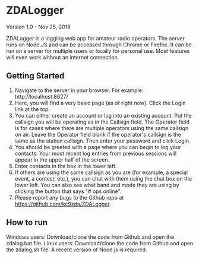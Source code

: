 ZDALogger
=========

Version 1.0 - Nov 25, 2018

ZDALogger is a logging web app for amateur radio operators. The server runs on Node.JS and can be accessed through Chrome or Firefox. It can be run on a server for multiple users or locally for personal use. Most features will even work without an internet connection. 

## Getting Started

1. Navigate to the server in your browser. For example: http://localhost:8627/
2. Here, you will find a very basic page (as of right now). Click the Login link at the top.
3. You can either create an account or log into an existing account. Put the callsign you will be operating as in the Callsign field. The Operator field is for cases where there are multiple operators using the same callsign on air. Leave the Operator field blank if the operator's callsign is the same as the station callsign. Then enter your password and click Login.
4. You should be greeted with a page where you can begin to log your contacts. Your most recent log entries from previous sessions will appear in the upper half of the screen.
5. Enter contacts in the box in the lower left.
6. If others are using the same callsign as you are (for example, a special event, a contest, etc.), you can chat with them using the chat box on the lower left. You can also see what band and mode they are using by clicking the button that says "# ops online".
7. Please report any bugs to the Github repo at https://github.com/kc9zda/ZDALogger.

## How to run

Windows users: Download/clone the code from Github and open the zdalog.bat file.
Linux users: Download/clone the code from Github and open the zdalog.sh file. A recent version of Node.js is required.